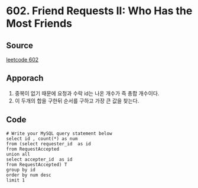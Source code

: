 # 602. Friend Requests II: Who Has the Most Friends

## Source
[leetcode 602](https://leetcode.com/problems/friend-requests-ii-who-has-the-most-friends/description/?envType=study-plan-v2&envId=top-sql-50)


## Apporach
1. 중복이 없기 때문에 요청과 수락 id는 나온 개수가 즉 총합 개수이다. 
2. 이 두개의 합을 구한뒤 순서를 구하고 가장 큰 값을 찾는다.

## Code
    # Write your MySQL query statement below
    select id , count(*) as num
    from (select requester_id  as id 
    from RequestAccepted 
    union all 
    select accepter_id  as id
    from RequestAccepted) T
    group by id 
    order by num desc
    limit 1

